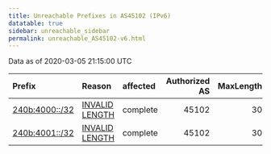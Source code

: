 ```yaml
---
title: Unreachable Prefixes in AS45102 (IPv6)
datatable: true
sidebar: unreachable_sidebar
permalink: unreachable_AS45102-v6.html
---
```


Data as of 2020-03-05 21:15:00 UTC


<div class="datatable-begin"></div>

| Prefix                                                 | Reason                                                                                                   | affected   |   Authorized AS |   MaxLength | Anchor                                       |   unreachable /48s |
|:-------------------------------------------------------|:---------------------------------------------------------------------------------------------------------|:-----------|----------------:|------------:|:---------------------------------------------|-------------------:|
| [240b:4000::/32](https://stat.ripe.net/240b:4000::/32) | [INVALID LENGTH](https://rpki-validator.ripe.net/announcement-preview?asn=AS45102&prefix=240b:4000::/32) | complete   |           45102 |          30 | [APNIC](unreachable_APNIC_RPKI_Root-v6.html) |              65536 |
| [240b:4001::/32](https://stat.ripe.net/240b:4001::/32) | [INVALID LENGTH](https://rpki-validator.ripe.net/announcement-preview?asn=AS45102&prefix=240b:4001::/32) | complete   |           45102 |          30 | [APNIC](unreachable_APNIC_RPKI_Root-v6.html) |              65536 |

<div class="datatable-end"></div>